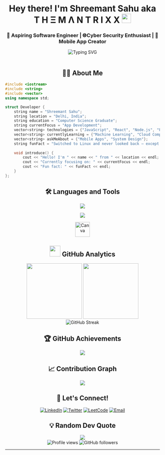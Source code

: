 <div align="center">
  <h1>Hey there! I'm Shreemant Sahu aka T H Ξ M Λ N T R I X X <img src="https://media.tenor.com/Zh_jzyMKfn0AAAAi/wave-hello.gif" width="30" height="30" /></h1>
  <h3>🚀 Aspiring Software Engineer | 🌐Cyber Security Enthusiast | 📱 Mobile App Creator</h3>
</div>

<div align="center">
  <img src="https://readme-typing-svg.herokuapp.com?font=Fira+Code&weight=500&size=22&pause=1000&color=36BCF7&center=true&vCenter=true&width=600&lines=Welcome+to+my+GitHub+Profile!;;Always+learning+new+technologies;Let's+create+something+awesome!" alt="Typing SVG" />
</div>

<br>

<div align="center">
  <h2>🧑‍💻 About Me</h2>
</div>

```cpp
#include <iostream>
#include <string>
#include <vector>
using namespace std;

struct Developer {
    string name = "Shreemant Sahu";
    string location = "Delhi, India";
    string education = "Computer Science Graduate";
    string currentFocus = "App Development";
    vector<string> technologies = {"JavaScript", "React", "Node.js", "Python"};
    vector<string> currentlyLearning = {"Machine Learning", "Cloud Computing"};
    vector<string> askMeAbout = {"Mobile Apps", "System Design"};
    string funFact = "Switched to Linux and never looked back — except to flex it.";
    
    void introduce() {
        cout << "Hello! I'm " << name << " from " << location << endl;
        cout << "Currently focusing on: " << currentFocus << endl;
        cout << "Fun fact: " << funFact << endl;
    }
};
```

<div align="center">
  <h2>🛠️ Languages and Tools</h2>
</div>

<div align="center">
  <p align="center">
    <img src="https://skillicons.dev/icons?i=c,cpp,python,bootstrap,mysql,git&perline=6" />
  </p>
  <p align="center">
    <img src="https://skillicons.dev/icons?i=github,linux,vscode,discord&perline=4" />
  </p>
  <p align="center">
    <img src="https://cdn.jsdelivr.net/gh/devicons/devicon/icons/canva/canva-original.svg" width="48" height="48" alt="Canva" />
  </p>
</div>

<div align="center">
  <h2><img src="https://media.lordicon.com/icons/wired/flat/159-pie-chart-multi.gif" width="35" height="35" /> GitHub Analytics</h2>
</div>

<div align="center">
  <img height="180em" src="https://github-readme-stats.vercel.app/api?username=themantrixx&show_icons=true&theme=tokyonight&include_all_commits=true&count_private=true"/>
  <img height="180em" src="https://github-readme-stats.vercel.app/api/top-langs/?username=themantrixx&layout=compact&langs_count=8&theme=tokyonight"/>
</div>

<div align="center">
  <img src="https://github-readme-streak-stats.herokuapp.com/?user=themantrixx&theme=tokyonight" alt="GitHub Streak" />
</div>

<div align="center">
  <h2>🏆 GitHub Achievements</h2>
</div>

<div align="center">
  <img src="https://github-profile-trophy.vercel.app/?username=themantrixx&theme=tokyonight&no-frame=true&no-bg=false&margin-w=4&row=1" />
</div>

<!-- <div align="center">
  <h2>🌟 Featured Projects</h2>
</div>

<div align="center">
  <a href="https://github.com/themantrixx/project1">
    <img align="center" src="https://github-readme-stats.vercel.app/api/pin/?username=themantrixx&repo=project1&theme=tokyonight" />
  </a>
  <a href="https://github.com/themantrixx/project2">
    <img align="center" src="https://github-readme-stats.vercel.app/api/pin/?username=themantrixx&repo=project2&theme=tokyonight" />
  </a>
</div> -->

<!-- <div align="center">
  <h2>🔥 Recent Activity</h2>
</div>

&lt;!--START_SECTION:activity--&gt;
&lt;!--END_SECTION:activity--&gt; -->

<div align="center">
  <h2>📈 Contribution Graph</h2>
</div>

<div align="center">
  <img src="https://github-readme-activity-graph.vercel.app/graph?username=themantrixx&theme=tokyo-night&bg_color=1a1b27&color=70a5fd&line=70a5fd&point=ff6b6b&area=true&hide_border=true" />
</div>

<div align="center">
  <h2>🤝 Let's Connect!</h2>
</div>

<div align="center">
  
[![LinkedIn](https://img.shields.io/badge/-LinkedIn-0077B5?style=for-the-badge&logo=linkedin&logoColor=white)](https://www.linkedin.com/in/shreemant-s-9a4919260/)
[![Twitter](https://img.shields.io/badge/-Twitter-1DA1F2?style=for-the-badge&logo=twitter&logoColor=white)](https://x.com/SahuShreemant09)
[![LeetCode](https://img.shields.io/badge/-LeetCode-FFA116?style=for-the-badge&logo=leetcode&logoColor=white)](https://leetcode.com/u/shreemant89/)
[![Email](https://img.shields.io/badge/-Email-D14836?style=for-the-badge&logo=gmail&logoColor=white)](mailto:shreemant.sahu04@gmail.com)

</div>

<div align="center">
  <h2>💡 Random Dev Quote</h2>
</div>

<div align="center">
  <img src="https://quotes-github-readme.vercel.app/api?type=horizontal&theme=tokyonight" />
</div>

<!-- <div align="center">
  <h2>📄 Latest Blog Posts</h2>
</div>

&lt;!-- BLOG-POST-LIST:START --&gt;
&lt;!-- BLOG-POST-LIST:END --&gt; -->

<div align="center">
  <img src="https://komarev.com/ghpvc/?username=themantrixx&label=Profile%20views&color=0e75b6&style=flat" alt="Profile views" />
  <img src="https://img.shields.io/github/followers/themantrixx?label=Followers&style=social" alt="GitHub followers" />
</div>

---
